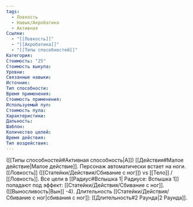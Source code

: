 ```yaml
---
tags:
  - Ловкость
  - Навык/Акробатика
  - Активная
Ссылки:
  - "[[Ловкость]]"
  - "[[Акробатика]]"
  - "[[Типы способностей]]"
Категория: 
Стоимость: "25"
Стоимость выкупа:
Уровни:
Связанные навыки:
Источник:
Тип способности:
Время применения:
Стоимость применения:
Используемый пул:
Стоимость пула:
Характеристики:
Дальность:
Шаблон:
Количество целей:
Время действия:
Тип воздействия:
---
```

([[Типы способностей#Активная способность|А]]) [[Действия#Малое действие|Малое действие]]. Персонаж автоматически встает на ноги. [[Ловкость]] ([[Статейки/Действия/Сбивание с ног]]) vs [[Тело]] / [[Ловкость]]. Все цели в [[Радиус#Вспышка 1| Радиусе: Вспышка 1]] попадают под эффект: [[Статейки/Действия/Сбивание с ног]]. ([[Выносливость|Вын]] -4). Длительность [[Статейки/Действия/Сбивание с ног|сбивания с ног]]: [[Длительность#2 Раунда|2 Раунда]].